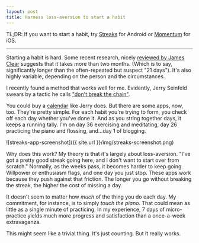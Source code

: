 ```yaml
---
layout: post
title: Harness loss-aversion to start a habit
---
```


TL;DR: If you want to start a habit, try [Streaks](https://play.google.com/store/apps/details?id=com.pilanites.streaks) for Android or [Momentum](http://momentum.cc?utm_source=oneroom) for iOS.

----

Starting a habit is hard. Some recent research, nicely [reviewed by James Clear](http://jamesclear.com/new-habit?utm_source=scott-forman-oneroom) suggests that it takes more than two months. (Which is to say, significantly longer than the often-repeated but suspect "21 days"). It's also highly variable, depending on the person and the circumstances. 

I recently found a method that works well for me. Evidently, Jerry Seinfeld swears by a tactic he calls ["don't break the chain"](http://lifehacker.com/281626/jerry-seinfelds-productivity-secret?utm_source=scott-forman-oneroom). 

You could buy a [calendar](http://amzn.to/2eH6QqB) like Jerry does. But there are some apps, now, too. They're pretty simple. For each habit you're trying to form, you check off each day whether you've done it. And as you string together days, it keeps a running tally. I'm on day 36 exercising and meditating, day 26 practicing the piano and flossing, and...day 1 of blogging. 

![streaks-app-screenshot]({{ site.url }}/img/streaks-screenshot.png)

Why does this work? My theory is that it's largely about loss-aversion. "I've got a pretty good streak going here, and I don't want to start over from scratch." Normally, as the weeks pass, it becomes harder to keep going. Willpower or enthusiasm flags, and one day you just stop. These apps work because they push against that friction. The longer you go without breaking the streak, the higher the cost of missing a day.

It doesn't seem to matter how _much_ of the thing you do each day. My
commitment, for instance, is to simply _touch the piano_. That could mean as
little as a single minute of practicing. In my experience, 7 days of
micro-practice yields much more progress and satisfaction than a once-a-week extravaganza.  

This might seem like a trivial thing. It's just counting. But it really works. 
